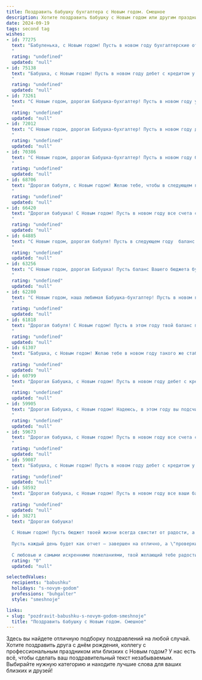 ```yaml
---
title: Поздравить бабушку бухгалтера с Новым годом. Смешное
description: Хотите поздравить бабушку с Новым годом или другим праздником? Наш ИИ создаст незабываемое поздравление, а вы обязательно выделитесь среди других.  
date: 2024-09-19
tags: second tag
wishes:
- id: 77275
  text: "Бабуленька, с Новым годом! Пусть в новом году бухгалтерские отчеты сияют как елочные игрушки, а дебет с кредитом сходятся с такой же легкостью, как у вас получалось сводить концы с концами в советские времена! 🥳🍾🥂
  "
  rating: "undefined"
  updated: "null"
- id: 75138
  text: "Бабушка, с Новым годом! Пусть в новом году дебет с кредитом у тебя всегда сходятся, а баланс - только положительный, а не как с твоими внуками ;)
  "
  rating: "undefined"
  updated: "null"
- id: 73261
  text: "С Новым годом, дорогая Бабушка-бухгалтер! Пусть в новом году у тебя будет больше свободного времени, чем дебетов и кредитов, а зарплаты будут расти не по дням, а по часам!
  "
  rating: "undefined"
  updated: "null"
- id: 72012
  text: "С Новым годом, дорогая Бабушка-бухгалтер! Пусть в новом году дебет с кредитом всегда сходятся, а баланс жизни будет только положительным, а зарплата -  как минимум троекратной от стандартной!
  "
  rating: "undefined"
  updated: "null"
- id: 70386
  text: "С Новым годом, дорогая Бабушка-бухгалтер! Пусть в новом году баланс твоей жизни будет идеально сбалансирован, а прибыль от радости и счастья - безграничной!  🎉🥂
  "
  rating: "undefined"
  updated: "null"
- id: 68706
  text: "Дорогая бабуля, с Новым годом! Желаю тебе, чтобы в следующем году баланс твоей жизни был идеальным, без дебета и кредита, только чистый прибыль от радости и счастья! 🎉🥂
  "
  rating: "undefined"
  updated: "null"
- id: 66420
  text: "Дорогая бабушка! С Новым годом! Пусть в новом году все счета сходятся, а баланс всегда будет положительным! 😅  Желаем тебе крепкого здоровья, чтобы ты могла ещё долго считать деньги и всех нас  \"поставить на место\"!  🎉🍾
  "
  rating: "undefined"
  updated: "null"
- id: 64885
  text: "С Новым годом, дорогая бабуля! Пусть в следующем году  баланс счастья и радости в твоей жизни будет всегда положительным, а дебет с кредитом не расходятся! 🎉🥂
  "
  rating: "undefined"
  updated: "null"
- id: 63256
  text: "С Новым годом, дорогая Бабушка! Пусть баланс Вашего бюджета будет всегда в плюсе, а дебет с кредитом дружат, как зайчики! 🥂
  "
  rating: "undefined"
  updated: "null"
- id: 62280
  text: "С Новым годом, наша любимая Бабушка-бухгалтер! Пусть в новом году все счета будут только в плюс, а дебет с кредитом дружат как никогда! Желаем Вам ярких, искрометных праздников, чтобы цифры в новом году радовали Вас не меньше, чем оливье и мандарины! 🍊🎉
  "
  rating: "undefined"
  updated: "null"
- id: 61818
  text: "Дорогая бабуля! С Новым годом! Пусть в этом году твой баланс пополнится не только дебетом, но и кредитом счастья, любви и радости! 😊
  "
  rating: "undefined"
  updated: "null"
- id: 61307
  text: "Бабушка, с Новым годом! Желаю тебе в новом году такого же стабильного финансового состояния, как касса предприятия под твоим чутким контролем! Пусть баланс жизни будет всегда в плюсе, а расходы только на удовольствия! 🎉
  "
  rating: "undefined"
  updated: "null"
- id: 60799
  text: "Дорогая Бабушка, с Новым годом! Пусть в новом году дебет с кредитом у тебя всегда сходятся, а баланс - только в плюс! Желаю, чтобы в твоей бухгалтерии царило благополучие, а налоговая служба приносила только радостные известия. 😊🥂
  "
  rating: "undefined"
  updated: "null"
- id: 59905
  text: "Дорогая Бабушка, с Новым годом! Надеюсь, в этом году вы подсчитаете все свои подарки и обнаружите, что их больше, чем дебиторской задолженности. 😉  Пусть баланс вашей жизни будет только положительным, а дебет всегда будет в плюсе! 😂
  "
  rating: "undefined"
  updated: "null"
- id: 59673
  text: "Дорогая бабушка, с Новым годом! Пусть в новом году все счета сходятся, дебет с кредитом не расходятся, а баланс жизни будет всегда в плюсе! 😉🥂
  "
  rating: "undefined"
  updated: "null"
- id: 59087
  text: "Бабушка, с Новым годом! Пусть в новом году дебет с кредитом у тебя всегда сходятся, а баланс — только положительный! 😂🥂
  "
  rating: "undefined"
  updated: "null"
- id: 58592
  text: "Дорогая бабушка, с Новым годом! Пусть в новом году все ваши балансы будут только положительными, а дебетовые сальдо пополняются с каждым днем! Желаем вам легкости в работе и, конечно, больше времени для любимых внуков. 😉
  "
  rating: "undefined"
  updated: "null"
- id: 38271
  text: "Дорогая бабушка!
  
  С Новым годом! Пусть бюджет твоей жизни всегда свистит от радости, а расходы на плохое настроение сводятся к нулю! Желаю, чтобы в 2024 году все твои \"первичные документы\" были заполнены только счастливыми моментами, а \"активы\" – это наши встречи и улыбки!
  
  Пусть каждый день будет как отчет – завершен на отлично, а \"проверки\" судьбы только подбадривают и дарят тебе новые радости. Здоровья тебе, бабушка, как у самой надёжной бухгалтерской программы, и массу поводов для веселья!
  
  С любовью и самыми искренними пожеланиями, твой желающий тебе радости и счастья бухгалтер!"
  rating: "0"
  updated: "null"

selectedValues:
  recipients: "babushku"
  holidays: "s-novym-godom"
  professions: "buhgalter"
  style: "smeshnoje"

links:
- slug: "pozdravit-babushku-s-novym-godom-smeshnoje"
  title: "Поздравить бабушку с Новым годом. Смешное"
---
```


Здесь вы найдете отличную подборку поздравлений на любой случай. 
Хотите поздравить друга с днём рождения, коллегу с профессиональным праздником или близких с Новым годом? У нас есть всё, чтобы сделать ваш поздравительный текст незабываемым. Выбирайте нужную категорию и находите лучшие слова для ваших близких и друзей!
